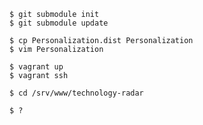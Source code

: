 

    $ git submodule init
    $ git submodule update

    $ cp Personalization.dist Personalization
    $ vim Personalization

    $ vagrant up
    $ vagrant ssh

    $ cd /srv/www/technology-radar

    $ ?
